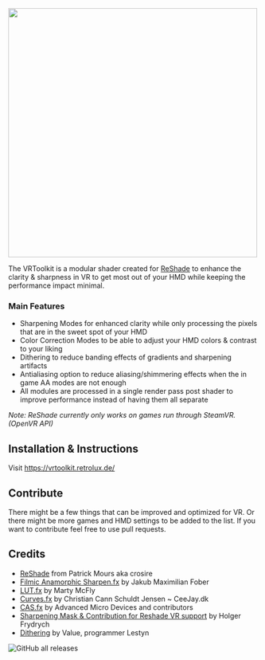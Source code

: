 <img src="https://github.com/retroluxfilm/reshade-vrtoolkit/blob/gh-pages/docs/assets/images/vrtoolkit_logo.png" width=500px>

The VRToolkit is a modular shader created for [ReShade](https://github.com/crosire/reshade)
to enhance the clarity & sharpness in VR to get most out of your HMD while keeping the performance impact minimal.

### Main Features

- Sharpening Modes for enhanced clarity while only processing the pixels that are in the sweet spot of your HMD
- Color Correction Modes to be able to adjust your HMD colors & contrast to your liking
- Dithering to reduce banding effects of gradients and sharpening artifacts
- Antialiasing option to reduce aliasing/shimmering effects when the in game AA modes are not enough
- All modules are processed in a single render pass post shader to improve performance instead of having them all separate

*Note: ReShade currently only works on games run through SteamVR. (OpenVR API)*

Installation & Instructions
---
Visit https://vrtoolkit.retrolux.de/

Contribute
---
There might be a few things that can be improved and optimized for VR.
Or there might be more games and HMD settings to be added to the list.
If you want to contribute feel free to use pull requests.

 Credits
---
- [ReShade](https://github.com/crosire/reshade)
  from Patrick Mours aka crosire
- [Filmic Anamorphic Sharpen.fx](https://github.com/crosire/reshade-shaders/blob/master/Shaders/FilmicAnamorphSharpen.fx)
  by Jakub Maximilian Fober
- [LUT.fx](https://github.com/crosire/reshade-shaders/blob/slim/Shaders/LUT.fx)
  by Marty McFly  
- [Curves.fx](https://github.com/crosire/reshade-shaders/blob/master/Shaders/Curves.fx)
  by Christian Cann Schuldt Jensen ~ CeeJay.dk
- [CAS.fx](https://github.com/CeeJayDK/SweetFX/blob/master/Shaders/CAS.fx)
  by Advanced Micro Devices and contributors
- [Sharpening Mask & Contribution for Reshade VR support](https://github.com/fholger)
  by Holger Frydrych
- [Dithering](https://gdcvault.com/play/1021771/Advanced-VR)
  by Value, programmer Lestyn


![GitHub all releases](https://img.shields.io/github/downloads/retroluxfilm/reshade-vrtoolkit/total)
